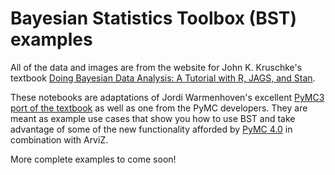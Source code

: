 # Bayesian Statistics Toolbox (BST) examples

All of the data and images are from the website for John K. Kruschke's textbook [Doing Bayesian Data Analysis: A Tutorial with R, JAGS, and Stan](https://sites.google.com/site/doingbayesiandataanalysis/).  

These notebooks are adaptations of Jordi Warmenhoven's excellent [PyMC3 port of the textbook](https://github.com/JWarmenhoven/DBDA-python) as well as one from the PyMC developers. They are meant as example use cases that show you how to use BST and take advantage of some of the new functionality afforded by [PyMC 4.0](https://www.pymc.io/welcome.html) in combination with ArviZ.   

More complete examples to come soon! 